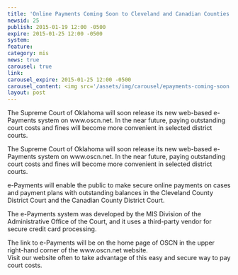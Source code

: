 ```yaml
---
title: 'Online Payments Coming Soon to Cleveland and Canadian Counties!'
newsid: 25
publish: 2015-01-19 12:00 -0500
expire: 2015-01-25 12:00 -0500
system: 
feature: 
category: mis
news: true
carousel: true
link: 
carousel_expire: 2015-01-25 12:00 -0500
carousel_content: <img src='/assets/img/carousel/epayments-coming-soon.jpg' alt='Coming soon to cleveland and canadian counties, online payments' />
layout: post
---
```

<p>The Supreme Court of Oklahoma will soon release its new web-based e-Payments system on www.oscn.net. In the near future, paying outstanding court costs and fines will become more convenient in selected district courts.</p>
 <!--more-->
<p>The Supreme Court of Oklahoma will soon release its new web-based e-Payments system on www.oscn.net. In the near future, paying outstanding court costs and fines will become more convenient in selected district courts.</p>
<p>e-Payments will enable the public to make secure online payments on cases and payment plans with outstanding balances in the Cleveland County District Court and the Canadian County District Court.</p>
<p>The e-Payments system was developed by the MIS Division of the Administrative Office of the Court, and it uses a third-party vendor for secure credit card processing.</p>
<p>The link to e-Payments will be on the home page of OSCN in the upper right-hand corner of the www.oscn.net website.<br>
Visit our website often to take advantage of this easy and secure way to pay court costs.</p>